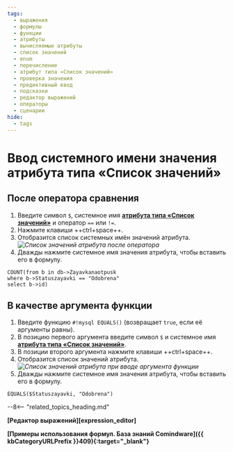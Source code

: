 ```yaml
---
tags:
  - выражения
  - формулы
  - функции
  - атрибуты
  - вычисляемые атрибуты
  - список значений
  - enum
  - перечисление
  - атрибут типа «Список значений»
  - проверка значения
  - предиктивный ввод
  - подсказки
  - редактор выражений
  - операторы
  - сценарии
hide:
  - tags
---
```


# Ввод системного имени значения атрибута типа «Список значений»

## После оператора сравнения

1. Введите символ `$`, системное имя **[атрибута типа «Список значений»](attribute_enum.md)** и оператор `==` или `!=`.
2. Нажмите клавиши ++ctrl+space++.
3. Отобразится список системных имён значений атрибута.
    *![Список значений атрибута после оператора](formula_editor_enum_autocomplete.png)*
4. Дважды нажмите системное имя значения атрибута, чтобы вставить его в формулу.
  ```mysql title="Пример: формула, возвращающая количество записей в шаблоне Zayavkanaotpusk со значением атрибута Statuszayavki, равным Odobrena"
  COUNT(from b in db->Zayavkanaotpusk 
  where b->Statuszayavki == "Odobrena" 
  select b->id)
  ```

## В качестве аргумента функции

1. Введите функцию `#!mysql EQUALS()` (возвращает `true`, если её аргументы равны).
2. В позицию первого аргумента введите символ `$` и системное имя **[атрибута типа «Список значений»](attribute_enum.md)**.
2. В позиции второго аргумента нажмите клавиши ++ctrl+space++.
3. Отобразится список значений атрибута.
    *![Список значений атрибута при вводе аргумента функции](formula_editor_enum_function_autocomplete.png)*
4. Дважды нажмите системное имя значения атрибута, чтобы вставить его в формулу.

  ```mysql title="Пример: формула возвращающая true, если в текущей записи атрибут Statuszayavki имеет значение Odobrena"
  EQUALS($Statuszayavki, "Odobrena")
  ```

--8<-- "related_topics_heading.md"

**[Редактор выражений][expression_editor]**

**[Примеры использования формул. База знаний Comindware]({{ kbCategoryURLPrefix }}409){:target="_blank"}**